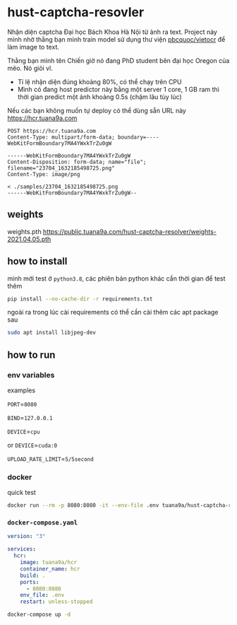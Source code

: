 # hust-captcha-resovler

Nhận diện captcha Đại học Bách Khoa Hà Nội từ ảnh ra text. Project này mình nhờ thằng bạn mình train model sử dụng thư viện [pbcquoc/vietocr](https://github.com/pbcquoc/vietocr) để làm image to text.

Thằng bạn mình tên Chiến giờ nó đang PhD student bên đại học Oregon của mẽo. Nó giỏi vl.

- Tỉ lệ nhận diện đúng khoảng 80%, có thể chạy trên CPU
- Mình có đang host predictor này bằng một server 1 core, 1 GB ram thì thời gian predict một ảnh khoảng 0.5s (chậm lâu tùy lúc)

Nếu các bạn không muốn tự deploy có thể dùng sẵn URL này https://hcr.tuana9a.com

```http
POST https://hcr.tuana9a.com
Content-Type: multipart/form-data; boundary=----WebKitFormBoundary7MA4YWxkTrZu0gW

------WebKitFormBoundary7MA4YWxkTrZu0gW
Content-Disposition: form-data; name="file"; filename="23704_1632185498725.png"
Content-Type: image/png

< ./samples/23704_1632185498725.png
------WebKitFormBoundary7MA4YWxkTrZu0gW--
```

## weights

weights.pth https://public.tuana9a.com/hust-captcha-resolver/weights-2021.04.05.pth

## how to install

mình mới test ở `python3.8`, các phiên bản python khác cần thời gian để test thêm

```bash
pip install --no-cache-dir -r requirements.txt
```

ngoài ra trong lúc cài requirements có thể cần cài thêm các apt package sau

```bash
sudo apt install libjpeg-dev
```

## how to run

### env variables

examples

`PORT`=`8080`

`BIND`=`127.0.0.1`

`DEVICE`=`cpu`

or `DEVICE`=`cuda:0`

`UPLOAD_RATE_LIMIT`=`5/5second`

### docker

quick test

```bash
docker run --rm -p 8080:8080 -it --env-file .env tuana9a/hust-captcha-resolver
```

### `docker-compose.yaml`

```yaml
version: "3"

services:
  hcr:
    image: tuana9a/hcr
    container_name: hcr
    build: .
    ports:
      - 8080:8080
    env_file: .env
    restart: unless-stopped
```

```bash
docker-compose up -d
```
